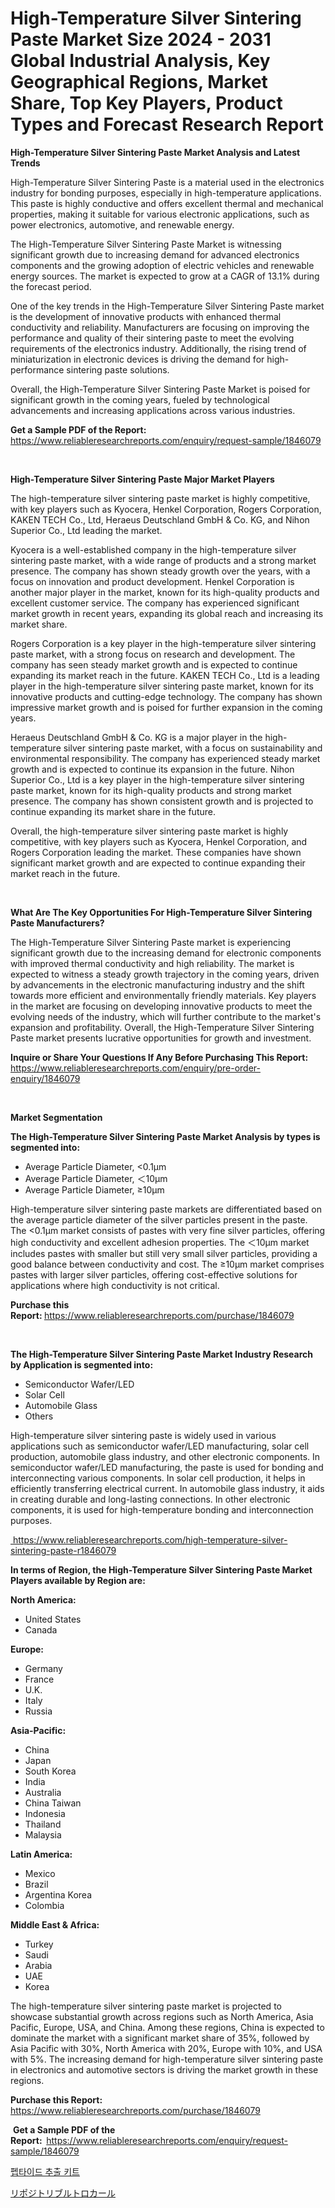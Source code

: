 <p><h1>High-Temperature Silver Sintering Paste Market Size 2024 - 2031 Global Industrial Analysis, Key Geographical Regions, Market Share, Top Key Players, Product Types and Forecast Research Report</h1></p><p><strong>High-Temperature Silver Sintering Paste Market Analysis and Latest Trends</strong></p>
<p><p>High-Temperature Silver Sintering Paste is a material used in the electronics industry for bonding purposes, especially in high-temperature applications. This paste is highly conductive and offers excellent thermal and mechanical properties, making it suitable for various electronic applications, such as power electronics, automotive, and renewable energy.</p><p>The High-Temperature Silver Sintering Paste Market is witnessing significant growth due to increasing demand for advanced electronics components and the growing adoption of electric vehicles and renewable energy sources. The market is expected to grow at a CAGR of 13.1% during the forecast period.</p><p>One of the key trends in the High-Temperature Silver Sintering Paste market is the development of innovative products with enhanced thermal conductivity and reliability. Manufacturers are focusing on improving the performance and quality of their sintering paste to meet the evolving requirements of the electronics industry. Additionally, the rising trend of miniaturization in electronic devices is driving the demand for high-performance sintering paste solutions.</p><p>Overall, the High-Temperature Silver Sintering Paste Market is poised for significant growth in the coming years, fueled by technological advancements and increasing applications across various industries.</p></p>
<p><strong>Get a Sample PDF of the Report:&nbsp;</strong> <a href="https://www.reliableresearchreports.com/enquiry/request-sample/1846079">https://www.reliableresearchreports.com/enquiry/request-sample/1846079</a></p>
<p>&nbsp;</p>
<p><strong>High-Temperature Silver Sintering Paste Major Market Players</strong></p>
<p><p>The high-temperature silver sintering paste market is highly competitive, with key players such as Kyocera, Henkel Corporation, Rogers Corporation, KAKEN TECH Co., Ltd, Heraeus Deutschland GmbH & Co. KG, and Nihon Superior Co., Ltd leading the market.</p><p>Kyocera is a well-established company in the high-temperature silver sintering paste market, with a wide range of products and a strong market presence. The company has shown steady growth over the years, with a focus on innovation and product development. Henkel Corporation is another major player in the market, known for its high-quality products and excellent customer service. The company has experienced significant market growth in recent years, expanding its global reach and increasing its market share.</p><p>Rogers Corporation is a key player in the high-temperature silver sintering paste market, with a strong focus on research and development. The company has seen steady market growth and is expected to continue expanding its market reach in the future. KAKEN TECH Co., Ltd is a leading player in the high-temperature silver sintering paste market, known for its innovative products and cutting-edge technology. The company has shown impressive market growth and is poised for further expansion in the coming years.</p><p>Heraeus Deutschland GmbH & Co. KG is a major player in the high-temperature silver sintering paste market, with a focus on sustainability and environmental responsibility. The company has experienced steady market growth and is expected to continue its expansion in the future. Nihon Superior Co., Ltd is a key player in the high-temperature silver sintering paste market, known for its high-quality products and strong market presence. The company has shown consistent growth and is projected to continue expanding its market share in the future.</p><p>Overall, the high-temperature silver sintering paste market is highly competitive, with key players such as Kyocera, Henkel Corporation, and Rogers Corporation leading the market. These companies have shown significant market growth and are expected to continue expanding their market reach in the future.</p></p>
<p>&nbsp;</p>
<p><strong>What Are The Key Opportunities For High-Temperature Silver Sintering Paste Manufacturers?</strong></p>
<p><p>The High-Temperature Silver Sintering Paste market is experiencing significant growth due to the increasing demand for electronic components with improved thermal conductivity and high reliability. The market is expected to witness a steady growth trajectory in the coming years, driven by advancements in the electronic manufacturing industry and the shift towards more efficient and environmentally friendly materials. Key players in the market are focusing on developing innovative products to meet the evolving needs of the industry, which will further contribute to the market's expansion and profitability. Overall, the High-Temperature Silver Sintering Paste market presents lucrative opportunities for growth and investment.</p></p>
<p><strong>Inquire or Share Your Questions If Any Before Purchasing This Report:</strong> <a href="https://www.reliableresearchreports.com/enquiry/pre-order-enquiry/1846079">https://www.reliableresearchreports.com/enquiry/pre-order-enquiry/1846079</a></p>
<p>&nbsp;</p>
<p><strong>Market Segmentation</strong></p>
<p><strong>The High-Temperature Silver Sintering Paste Market Analysis by types is segmented into:</strong></p>
<p><ul><li>Average Particle Diameter, <0.1μm</li><li>Average Particle Diameter, ＜10μm</li><li>Average Particle Diameter, ≥10μm</li></ul></p>
<p><p>High-temperature silver sintering paste markets are differentiated based on the average particle diameter of the silver particles present in the paste. The <0.1μm market consists of pastes with very fine silver particles, offering high conductivity and excellent adhesion properties. The ＜10μm market includes pastes with smaller but still very small silver particles, providing a good balance between conductivity and cost. The ≥10μm market comprises pastes with larger silver particles, offering cost-effective solutions for applications where high conductivity is not critical.</p></p>
<p><strong>Purchase this Report:&nbsp;</strong><a href="https://www.reliableresearchreports.com/purchase/1846079">https://www.reliableresearchreports.com/purchase/1846079</a></p>
<p>&nbsp;</p>
<p><strong>The High-Temperature Silver Sintering Paste Market Industry Research by Application is segmented into:</strong></p>
<p><ul><li>Semiconductor Wafer/LED</li><li>Solar Cell</li><li>Automobile Glass</li><li>Others</li></ul></p>
<p><p>High-temperature silver sintering paste is widely used in various applications such as semiconductor wafer/LED manufacturing, solar cell production, automobile glass industry, and other electronic components. In semiconductor wafer/LED manufacturing, the paste is used for bonding and interconnecting various components. In solar cell production, it helps in efficiently transferring electrical current. In automobile glass industry, it aids in creating durable and long-lasting connections. In other electronic components, it is used for high-temperature bonding and interconnection purposes.</p></p>
<p><a href="https://www.reliableresearchreports.com/high-temperature-silver-sintering-paste-r1846079">&nbsp;https://www.reliableresearchreports.com/high-temperature-silver-sintering-paste-r1846079</a></p>
<p><strong>In terms of Region, the High-Temperature Silver Sintering Paste Market Players available by Region are:</strong></p>
<p>
    <p> <strong> North America: </strong>
        <ul>
            <li>United States</li>
            <li>Canada</li>
        </ul>
        </p> 
    <p> <strong> Europe: </strong>
        <ul>
            <li>Germany</li>
            <li>France</li>
            <li>U.K.</li>
            <li>Italy</li>
            <li>Russia</li>
        </ul>
        </p> 
    <p> <strong> Asia-Pacific: </strong>
        <ul>
            <li>China</li>
            <li>Japan</li>
            <li>South Korea</li>
            <li>India</li>
            <li>Australia</li>
            <li>China Taiwan</li>
            <li>Indonesia</li>
            <li>Thailand</li>
            <li>Malaysia</li>
        </ul>
        </p> 
    <p> <strong> Latin America: </strong>
        <ul>
            <li>Mexico</li>
            <li>Brazil</li>
            <li>Argentina Korea</li>
            <li>Colombia</li>
        </ul>
        </p> 
    <p> <strong> Middle East & Africa: </strong>
        <ul>
            <li>Turkey</li>
            <li>Saudi</li>
            <li>Arabia</li>
            <li>UAE</li>
            <li>Korea</li>
        </ul>
    </p>
    </p>
<p><p>The high-temperature silver sintering paste market is projected to showcase substantial growth across regions such as North America, Asia Pacific, Europe, USA, and China. Among these regions, China is expected to dominate the market with a significant market share of 35%, followed by Asia Pacific with 30%, North America with 20%, Europe with 10%, and USA with 5%. The increasing demand for high-temperature silver sintering paste in electronics and automotive sectors is driving the market growth in these regions.</p></p>
<p><strong>Purchase this Report: </strong><a href="https://www.reliableresearchreports.com/purchase/1846079">https://www.reliableresearchreports.com/purchase/1846079</a></p>
<p>&nbsp;<strong>Get a Sample PDF of the Report:&nbsp;&nbsp;</strong><a href="https://www.reliableresearchreports.com/enquiry/request-sample/1846079">https://www.reliableresearchreports.com/enquiry/request-sample/1846079</a></p>
<p><strong></strong></p>
<p><p><a href="https://github.com/vss5505pa7z1p/Market-Research-Report-List-2/blob/main/6841175144471.md">펩타이드 추출 키트</a></p><p><a href="https://github.com/JoanaNitzsche/Market-Research-Report-List-1/blob/main/7048295138431.md">リポジトリブルトロカール</a></p></p>